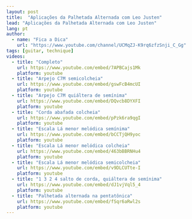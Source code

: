 ```yaml
---
layout: post
title:  "Aplicações da Palhetada Alternada com Leo Justen"
lead: "Aplicações da Palhetada Alternada com Leo Justen"
lang: pt
author:
  - name: "Fica a Dica"
    url: "https://www.youtube.com/channel/UCMqZJ-K9rq6zfzSnji_C_Gg"
tags: [guitar, technique]
videos:
  - title: "Completo"
    url: https://www.youtube.com/embed/7APBCajs1Mk
    platform: youtube
  - title: "Arpejo C7M semicolcheia"
    url: https://www.youtube.com/embed/gswFcB4mcUI
    platform: youtube
  - title: "Arpejo C7M quiáltera de semínima"
    url: https://www.youtube.com/embed/DQvcb8DYXFI
    platform: youtube
  - title: "Corda abafada colcheia"
    url: https://www.youtube.com/embed/pPzk6ra9qgI
    platform: youtube
  - title: "Escala Lá menor melódica semínima"
    url: https://www.youtube.com/embed/bCCTjQH9yoc
    platform: youtube
  - title: "Escala Lá menor melódica colcheia"
    url: https://www.youtube.com/embed/463bBBRNHu4
    platform: youtube
  - title: "Escala Lá menor melódica semicolcheia"
    url: https://www.youtube.com/embed/v9DLCUTte-I
    platform: youtube
  - title: "1 3 2 4 salto de corda, quiáltera de semínima"
    url: https://www.youtube.com/embed/dJ1vjVql5_4
    platform: youtube
  - title: "Palhetada alternada na pentatônica"
    url: https://www.youtube.com/embed/fSqr6aRwl2s
    platform: youtube
---
```

